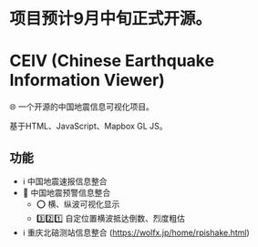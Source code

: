 # 项目预计9月中旬正式开源。
# CEIV (Chinese Earthquake Information Viewer)
🌐 一个开源的中国地震信息可视化项目。

基于HTML、JavaScript、Mapbox GL JS。

## 功能
- ℹ️ 中国地震速报信息整合
- 🚨 中国地震预警信息整合
  - ⭕️ 横、纵波可视化显示
  - 3️⃣2️⃣1️⃣ 自定位置横波抵达倒数、烈度粗估
- ℹ️ 重庆北碚测站信息整合 (https://wolfx.jp/home/rpishake.html)
